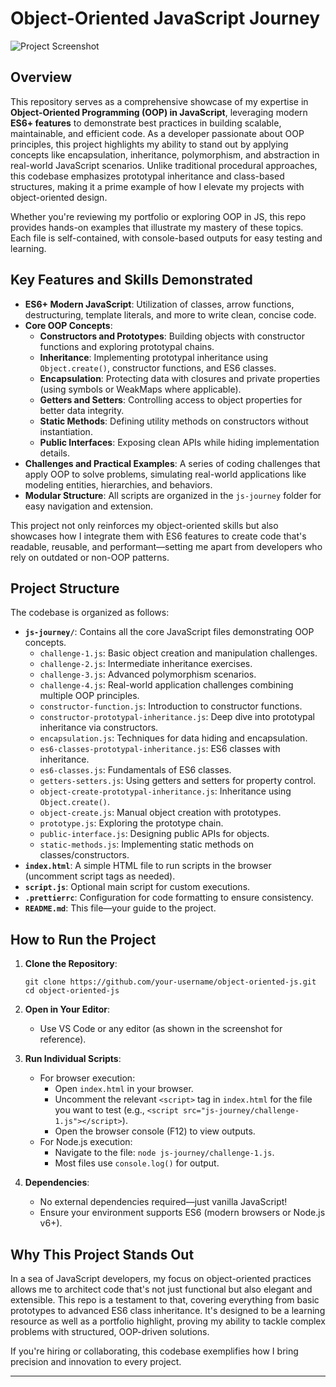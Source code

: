 # Object-Oriented JavaScript Journey

![Project Screenshot]('../imgs/oop.png')

## Overview

This repository serves as a comprehensive showcase of my expertise in **Object-Oriented Programming (OOP) in JavaScript**, leveraging modern **ES6+ features** to demonstrate best practices in building scalable, maintainable, and efficient code. As a developer passionate about OOP principles, this project highlights my ability to stand out by applying concepts like encapsulation, inheritance, polymorphism, and abstraction in real-world JavaScript scenarios. Unlike traditional procedural approaches, this codebase emphasizes prototypal inheritance and class-based structures, making it a prime example of how I elevate my projects with object-oriented design.

Whether you're reviewing my portfolio or exploring OOP in JS, this repo provides hands-on examples that illustrate my mastery of these topics. Each file is self-contained, with console-based outputs for easy testing and learning.

## Key Features and Skills Demonstrated

- **ES6+ Modern JavaScript**: Utilization of classes, arrow functions, destructuring, template literals, and more to write clean, concise code.
- **Core OOP Concepts**:
  - **Constructors and Prototypes**: Building objects with constructor functions and exploring prototypal chains.
  - **Inheritance**: Implementing prototypal inheritance using `Object.create()`, constructor functions, and ES6 classes.
  - **Encapsulation**: Protecting data with closures and private properties (using symbols or WeakMaps where applicable).
  - **Getters and Setters**: Controlling access to object properties for better data integrity.
  - **Static Methods**: Defining utility methods on constructors without instantiation.
  - **Public Interfaces**: Exposing clean APIs while hiding implementation details.
- **Challenges and Practical Examples**: A series of coding challenges that apply OOP to solve problems, simulating real-world applications like modeling entities, hierarchies, and behaviors.
- **Modular Structure**: All scripts are organized in the `js-journey` folder for easy navigation and extension.

This project not only reinforces my object-oriented skills but also showcases how I integrate them with ES6 features to create code that's readable, reusable, and performant—setting me apart from developers who rely on outdated or non-OOP patterns.

## Project Structure

The codebase is organized as follows:

- **`js-journey/`**: Contains all the core JavaScript files demonstrating OOP concepts.
  - `challenge-1.js`: Basic object creation and manipulation challenges.
  - `challenge-2.js`: Intermediate inheritance exercises.
  - `challenge-3.js`: Advanced polymorphism scenarios.
  - `challenge-4.js`: Real-world application challenges combining multiple OOP principles.
  - `constructor-function.js`: Introduction to constructor functions.
  - `constructor-prototypal-inheritance.js`: Deep dive into prototypal inheritance via constructors.
  - `encapsulation.js`: Techniques for data hiding and encapsulation.
  - `es6-classes-prototypal-inheritance.js`: ES6 classes with inheritance.
  - `es6-classes.js`: Fundamentals of ES6 classes.
  - `getters-setters.js`: Using getters and setters for property control.
  - `object-create-prototypal-inheritance.js`: Inheritance using `Object.create()`.
  - `object-create.js`: Manual object creation with prototypes.
  - `prototype.js`: Exploring the prototype chain.
  - `public-interface.js`: Designing public APIs for objects.
  - `static-methods.js`: Implementing static methods on classes/constructors.
- **`index.html`**: A simple HTML file to run scripts in the browser (uncomment script tags as needed).
- **`script.js`**: Optional main script for custom executions.
- **`.prettierrc`**: Configuration for code formatting to ensure consistency.
- **`README.md`**: This file—your guide to the project.

## How to Run the Project

1. **Clone the Repository**:

   ```
   git clone https://github.com/your-username/object-oriented-js.git
   cd object-oriented-js
   ```

2. **Open in Your Editor**:

   - Use VS Code or any editor (as shown in the screenshot for reference).

3. **Run Individual Scripts**:

   - For browser execution:
     - Open `index.html` in your browser.
     - Uncomment the relevant `<script>` tag in `index.html` for the file you want to test (e.g., `<script src="js-journey/challenge-1.js"></script>`).
     - Open the browser console (F12) to view outputs.
   - For Node.js execution:
     - Navigate to the file: `node js-journey/challenge-1.js`.
     - Most files use `console.log()` for output.

4. **Dependencies**:
   - No external dependencies required—just vanilla JavaScript!
   - Ensure your environment supports ES6 (modern browsers or Node.js v6+).

## Why This Project Stands Out

In a sea of JavaScript developers, my focus on object-oriented practices allows me to architect code that's not just functional but also elegant and extensible. This repo is a testament to that, covering everything from basic prototypes to advanced ES6 class inheritance. It's designed to be a learning resource as well as a portfolio highlight, proving my ability to tackle complex problems with structured, OOP-driven solutions.

If you're hiring or collaborating, this codebase exemplifies how I bring precision and innovation to every project.

---
